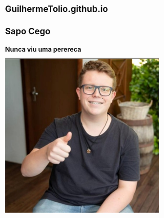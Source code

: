 # GuilhermeTolio.github.io


<h1>Sapo Cego</h1>
<h2>Nunca viu uma perereca</h2>
<img src="sapo_cego.jpg" alt="nunca viu uma perereca">
